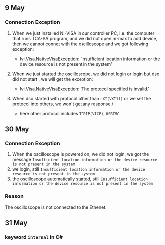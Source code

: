 ## 9 May
### Connection Exception
1. When we just installed NI-VISA in our controller PC, i.e. the computer that runs TCA-SA program, and we did not open ni-max to add device, then we cannot connet with the oscilloscope and  we got following exception:
	+ Ivi.Visa.NativeVisaException: 'Insufficient location information or the device resource is not present in the system'

2. When we just started the oscilloscope, we did not login or login but dso did not start , we will get the exception:
	+ Ivi.Visa.NativeVisaException: 'The protocol specified is invalid.'

3. When dso started with protocol other than `LXI(VXI11)` or we set the protocol into others, we won't get any response.\
    + here other protocol includes `TCPIP(VICP)`, `USBTMC`.


## 30 May
### Connection Exception
1. When the oscilloscope is powered on, we did not login, we got the message `Insufficient location information or the device resource is not present in the system`
2. we login, still `Insufficient location information or the device resource is not present in the system`
3. the oscilloscope automatically started, still `Insufficient location information or the device resource is not present in the system`
### Reason
The oscilloscope is not connected to the Ethenet.

## 31 May
### keyword `internal` in C#


